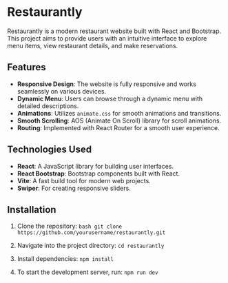# Restaurantly

Restaurantly is a modern restaurant website built with React and Bootstrap. This project aims to provide users with an intuitive interface to explore menu items, view restaurant details, and make reservations.

## Features

- **Responsive Design**: The website is fully responsive and works seamlessly on various devices.
- **Dynamic Menu**: Users can browse through a dynamic menu with detailed descriptions.
- **Animations**: Utilizes `animate.css` for smooth animations and transitions.
- **Smooth Scrolling**: AOS (Animate On Scroll) library for scroll animations.
- **Routing**: Implemented with React Router for a smooth user experience.

## Technologies Used

- **React**: A JavaScript library for building user interfaces.
- **React Bootstrap**: Bootstrap components built with React.
- **Vite**: A fast build tool for modern web projects.
- **Swiper**: For creating responsive sliders.

## Installation

1. Clone the repository:
   `bash
git clone https://github.com/yourusername/restaurantly.git
`
2. Navigate into the project directory:
   `cd restaurantly`

3. Install dependencies:
   `npm install`

4. To start the development server, run:
   `npm run dev`
